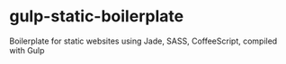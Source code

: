 gulp-static-boilerplate
=======================

Boilerplate for static websites using Jade, SASS, CoffeeScript, compiled with Gulp
